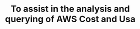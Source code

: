 ---
layout: all-exams
title: "To assist in the analysis and querying of AWS Cost and Usa"
blurb: "Amazon Athena is an interactive query service that makes it easy to analyze data in Amazon S3 using standard SQL. You can configure Amazon Athena with CUR"
quid: 176
---